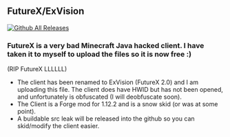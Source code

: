 ## FutureX/ExVision
[![Github All Releases](https://img.shields.io/github/downloads/steales/FutureX/total.svg)]()
### FutureX is a very bad Minecraft Java hacked client. I have taken it to myself to upload the files so it is now free :)
(RIP FutureX LLLLLL)

- The client has been renamed to ExVision (FutureX 2.0) and I am uploading this file. The client does have HWID but has not been opened, and unfortunately is obfuscated (I will deobfuscate soon).
- The Client is a Forge mod for 1.12.2 and is a snow skid (or was at some point).
- A buildable src leak will be released into the github so you can skid/modify the client easier.
